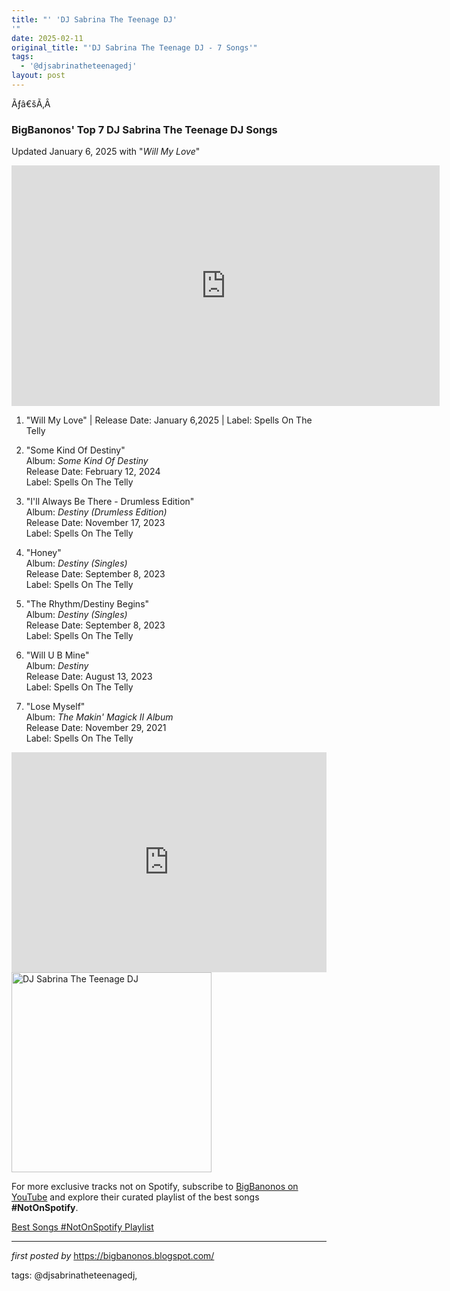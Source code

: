 ```yaml
---
title: "' 'DJ Sabrina The Teenage DJ'
'"
date: 2025-02-11
original_title: "'DJ Sabrina The Teenage DJ - 7 Songs'"
tags:
  - '@djsabrinatheteenagedj'
layout: post
---
```

<p>Ãƒâ€šÃ‚Â </p>
<h3><strong>BigBanonos' Top 7 DJ Sabrina The Teenage DJ Songs</strong></h3>
<p>Updated January 6, 2025 with "<i>Will My Love</i>"</p>
<iframe width="685" height="385" src="https://www.youtube.com/embed/IvcJaadf3vk" title="DJ Sabrina The Teenage DJ - Will My Love (Music Video)" frameborder="0" allow="accelerometer; autoplay; clipboard-write; encrypted-media; gyroscope; picture-in-picture; web-share" referrerpolicy="strict-origin-when-cross-origin" allowfullscreen></iframe>
<ol> <li><p>"Will My Love" | Release Date: January 6,2025 | Label: Spells On The Telly</p></li><li><p>"Some Kind Of Destiny"<br />Album: <em>Some Kind Of Destiny</em><br />Release Date: February 12, 2024<br />Label: Spells On The Telly<br /></p></li> <li><p>"I'll Always Be There - Drumless Edition"<br />Album: <em>Destiny (Drumless Edition)</em><br />Release Date: November 17, 2023<br />Label: Spells On The Telly<br /></p></li> <li><p>"Honey"<br />Album: <em>Destiny (Singles)</em><br />Release Date: September 8, 2023<br />Label: Spells On The Telly<br /></p></li> <li><p>"The Rhythm/Destiny Begins"<br />Album: <em>Destiny (Singles)</em><br />Release Date: September 8, 2023<br />Label: Spells On The Telly<br /></p></li> <li><p>"Will U B Mine"<br />Album: <em>Destiny</em><br />Release Date: August 13, 2023<br />Label: Spells On The Telly<br /></p></li> <li><p>"Lose Myself"<br />Album: <em>The Makin' Magick II Album</em><br />Release Date: November 29, 2021<br />Label: Spells On The Telly<br /></p></li>
</ol> <iframe allow="autoplay; clipboard-write; encrypted-media; fullscreen; picture-in-picture" allowfullscreen="" frameborder="0" height="352" loading="lazy" src="https://open.spotify.com/embed/playlist/64hMvnPIDNToBSo0HPqFD5?utm_source=generator" width="100%"></iframe> <div class="separator"> <a href="https://i.guim.co.uk/img/media/ea95ac7b1a8e2738cc60a2da56d32c534187218d/73_732_3209_1925/500.jpg?quality=85&auto=format&fit=max&s=067ed3e01af8377a8302c2cdc7f50a4c" > <img alt="DJ Sabrina The Teenage DJ" border="0" data-original-height="500" data-original-width="500" src="https://i.guim.co.uk/img/media/ea95ac7b1a8e2738cc60a2da56d32c534187218d/73_732_3209_1925/500.jpg?quality=85&auto=format&fit=max&s=067ed3e01af8377a8302c2cdc7f50a4c" width="320" /> </a>
</div>


<!--Subscribe and Playlist Links-->
<div>
    <p>For more exclusive tracks not on Spotify, subscribe to <a href="https://www.youtube.com/@BigBanonos" target="_blank">BigBanonos on YouTube</a> and explore their curated playlist of the best songs <strong>#NotOnSpotify</strong>.</p>
    <p><a href="https://www.youtube.com/playlist?list=PLtuNtuTatqI0kFahUCbtbfenC_ET5O_tr" target="_blank">Best Songs #NotOnSpotify Playlist<br /></a></p></div>

<hr />

<p><em>first posted by</em> <a href="https://bigbanonos.blogspot.com/" rel="noopener" target="_new">https://bigbanonos.blogspot.com/</a></p>

<p>tags: @djsabrinatheteenagedj,</p>
